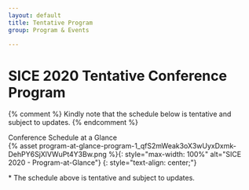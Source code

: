 ```yaml
---
layout: default
title: Tentative Program
group: Program & Events

---
```


# SICE 2020 Tentative Conference Program

{% comment %}
Kindly note that the schedule below is tentative and subject to updates.
{% endcomment %}

Conference Schedule at a Glance  
{% asset program-at-glance-program-1_qfS2mWeak3oX3wUyxDxmk-DehPY6SjXlVWuPt4Y3Bw.png %}{: style="max-width: 100%" alt="SICE 2020 - Program-at-Glance"}
{: style="text-align: center;"}

\* The schedule above is tentative and subject to updates.